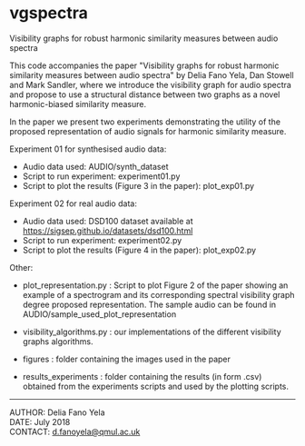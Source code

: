 # vgspectra
Visibility graphs for robust harmonic similarity measures between audio spectra

This code accompanies the paper "Visibility graphs for robust harmonic similarity measures between audio spectra" by Delia Fano Yela, Dan Stowell and Mark Sandler, where we introduce the visibility graph for audio spectra and propose to use a structural distance between two graphs as a novel harmonic-biased similarity measure.

In the paper we present two experiments demonstrating the utility of the proposed representation of audio signals for harmonic similarity measure.

Experiment 01 for synthesised audio data:
 - Audio data used: AUDIO/synth_dataset
 - Script to run experiment: experiment01.py
 - Script to plot the results (Figure 3 in the paper): plot_exp01.py

Experiment 02 for real audio data:
- Audio data used: DSD100 dataset available at https://sigsep.github.io/datasets/dsd100.html
- Script to run experiment: experiment02.py
- Script to plot the results (Figure 4 in the paper): plot_exp02.py


Other:
- plot_representation.py : Script to plot Figure 2 of the paper showing an example of a spectrogram and its corresponding spectral visibility graph degree proposed representation. The sample audio can be found in AUDIO/sample_used_plot_representation

- visibility_algorithms.py : our implementations of the different visibility graphs algorithms.

- figures : folder containing the images used in the paper

- results_experiments : folder containing the results (in form .csv) obtained from the experiments scripts and used by the plotting scripts.

------------------------------------------------------------------------------
AUTHOR: Delia Fano Yela  
DATE: July 2018  
CONTACT: d.fanoyela@qmul.ac.uk  
